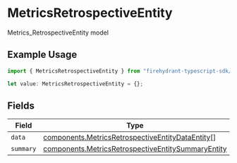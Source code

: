 # MetricsRetrospectiveEntity

Metrics_RetrospectiveEntity model

## Example Usage

```typescript
import { MetricsRetrospectiveEntity } from "firehydrant-typescript-sdk/models/components";

let value: MetricsRetrospectiveEntity = {};
```

## Fields

| Field                                                                                                                    | Type                                                                                                                     | Required                                                                                                                 | Description                                                                                                              |
| ------------------------------------------------------------------------------------------------------------------------ | ------------------------------------------------------------------------------------------------------------------------ | ------------------------------------------------------------------------------------------------------------------------ | ------------------------------------------------------------------------------------------------------------------------ |
| `data`                                                                                                                   | [components.MetricsRetrospectiveEntityDataEntity](../../models/components/metricsretrospectiveentitydataentity.md)[]     | :heavy_minus_sign:                                                                                                       | N/A                                                                                                                      |
| `summary`                                                                                                                | [components.MetricsRetrospectiveEntitySummaryEntity](../../models/components/metricsretrospectiveentitysummaryentity.md) | :heavy_minus_sign:                                                                                                       | N/A                                                                                                                      |